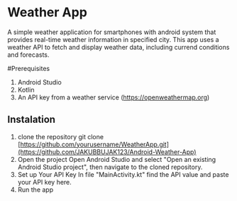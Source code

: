 # Weather App
A simple weather application for smartphones with android system that provides real-time weather information in specified city.
This app uses a weather API to fetch and display weather data, including currend conditions and forecasts.

#Prerequisites
  1. Android Studio
  2. Kotlin
  3. An API key from a weather service (https://openweathermap.org)

## Instalation
  1. clone the repository
  git clone [https://github.com/yourusername/WeatherApp.git](https://github.com/JAKUBBUJAK123/Android-Weather-App)
  2. Open the project
  Open Android Studio and select "Open an existing Android Studio project", then navigate to the cloned repository.
  3. Set up Your API Key
  In file "MainActivity.kt" find the API value and paste your API key here.
  4. Run the app

  
